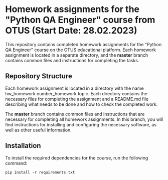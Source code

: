 # Homework assignments for the "Python QA Engineer" course from OTUS (Start Date: 28.02.2023)

This repository contains completed homework assignments for the "Python QA Engineer" course on the OTUS educational platform. Each homework assignment is located in a separate directory, and the **master** branch contains common files and instructions for completing the tasks.

## Repository Structure

Each homework assignment is located in a directory with the name hw_homework number_homework topiс. Each directory contains the necessary files for completing the assignment and a README.md file describing what needs to be done and how to check the completed work.

The **master** branch contains common files and instructions that are necessary for completing all homework assignments. In this branch, you will find instructions for installing and configuring the necessary software, as well as other useful information.

## Installation

To install the required dependencies for the course, run the following command:

`pip install -r requirements.txt`
